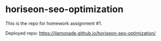 # horiseon-seo-optimization

This is the repo for homework assignment #1.

Deployed repo: https://jlamonade.github.io/horiseon-seo-optimization/
